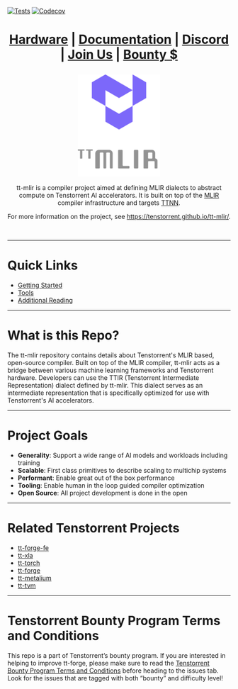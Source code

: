[![Tests][tests badge]][tests]
[![Codecov][codecov badge]][codecov]

<div align="center">

<h1>

[Hardware](https://tenstorrent.com/cards/) | [Documentation](https://docs.tenstorrent.com/tt-mlir/) | [Discord](https://discord.gg/tenstorrent) | [Join Us](https://boards.greenhouse.io/tenstorrent?gh_src=22e462047us) | [Bounty $](https://github.com/tenstorrent/tt-mlir/issues?q=is%3Aissue%20state%3Aopen%20label%3Abounty)

</h1>

<img src="./docs/public/images/tt-mlir-logo.png" alt="ttmlir logo" height="230"/>

<br>

tt-mlir is a compiler project aimed at defining MLIR dialects to abstract compute on Tenstorrent AI accelerators.
It is built on top of the [MLIR](https://mlir.llvm.org/) compiler infrastructure and targets [TTNN](https://github.com/tenstorrent/tt-metal).

For more information on the project, see https://tenstorrent.github.io/tt-mlir/.

</div>
<br>

-----
# Quick Links
- [Getting Started](https://docs.tenstorrent.com/tt-mlir/getting-started.html)
- [Tools](https://tenstorrent.github.io/tt-mlir/tools.html)
- [Additional Reading](https://tenstorrent.github.io/tt-mlir/additional-reading.html)

-----
# What is this Repo?

The tt-mlir repository contains details about Tenstorrent's MLIR based, open-source compiler. Built on top of the MLIR compiler, tt-mlir acts as a bridge between various machine learning frameworks and Tenstorrent hardware. Developers can use the TTIR (Tenstorrent Intermediate Representation) dialect defined by tt-mlir. This dialect serves as an intermediate representation that is specifically optimized for use with Tenstorrent's AI accelerators.

-----
# Project Goals

- **Generality**: Support a wide range of AI models and workloads including training
- **Scalable**: First class primitives to describe scaling to multichip systems
- **Performant**: Enable great out of the box performance
- **Tooling**: Enable human in the loop guided compiler optimization
- **Open Source**: All project development is done in the open

[codecov]: https://codecov.io/gh/tenstorrent/tt-mlir
[tests]: https://github.com/tenstorrent/tt-mlir/actions/workflows/on-push.yml?query=branch%3Amain
[codecov badge]: https://codecov.io/gh/tenstorrent/tt-mlir/graph/badge.svg
[tests badge]: https://github.com/tenstorrent/tt-mlir/actions/workflows/on-push.yml/badge.svg?query=branch%3Amain

-----
# Related Tenstorrent Projects
- [tt-forge-fe](https://github.com/tenstorrent/tt-forge-fe)
- [tt-xla](https://github.com/tenstorrent/tt-xla)
- [tt-torch](https://github.com/tenstorrent/tt-torch)
- [tt-forge](https://github.com/tenstorrent/tt-forge)
- [tt-metalium](https://github.com/tenstorrent/tt-metal)
- [tt-tvm](https://github.com/tenstorrent/tt-tvm)

-----
# Tenstorrent Bounty Program Terms and Conditions

This repo is a part of Tenstorrent’s bounty program. If you are interested in helping to improve tt-forge, please make sure to read the [Tenstorrent Bounty Program Terms and Conditions](https://docs.tenstorrent.com/bounty_terms.html) before heading to the issues tab. Look for the issues that are tagged with both “bounty” and difficulty level!
